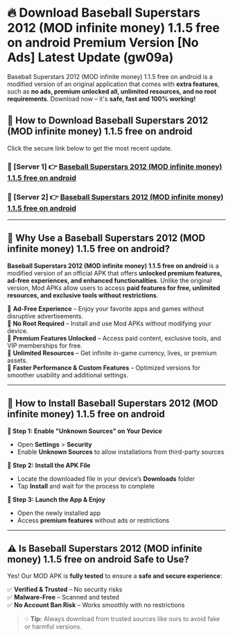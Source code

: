 # 🔥 Download Baseball Superstars 2012 (MOD infinite money) 1.1.5 free on android Premium Version [No Ads] Latest Update (gw09a) 

Baseball Superstars 2012 (MOD infinite money) 1.1.5 free on android is a modified version of an original application that comes with **extra features**, such as **no ads, premium unlocked all, unlimited resources, and no root requirements**. Download now – it's **safe, fast and 100% working!**

## **📱 How to Download Baseball Superstars 2012 (MOD infinite money) 1.1.5 free on android**  

Click the secure link below to get the most recent update.  

 ### **📌 [Server 1] 👉** [Baseball Superstars 2012 (MOD infinite money) 1.1.5 free on android](https://apkcomod.com?title=Baseball_Superstars_2012_(MOD_infinite_money)_1.1.5_free_on_android)

 ### **📌 [Server 2] 👉** [Baseball Superstars 2012 (MOD infinite money) 1.1.5 free on android](https://apkcomod.com?title=Baseball_Superstars_2012_(MOD_infinite_money)_1.1.5_free_on_android)

---

## **🤖 Why Use a Baseball Superstars 2012 (MOD infinite money) 1.1.5 free on android?**  

**Baseball Superstars 2012 (MOD infinite money) 1.1.5 free on android** is a modified version of an official APK that offers **unlocked premium features, ad-free experiences, and enhanced functionalities**. Unlike the original version, Mod APKs allow users to access **paid features for free, unlimited resources, and exclusive tools without restrictions**.

🔽 **Ad-Free Experience** – Enjoy your favorite apps and games without disruptive advertisements.  
🔽 **No Root Required** – Install and use Mod APKs without modifying your device.  
🔽 **Premium Features Unlocked** – Access paid content, exclusive tools, and VIP memberships for free.  
🔽 **Unlimited Resources** – Get infinite in-game currency, lives, or premium assets.  
🔽 **Faster Performance & Custom Features** – Optimized versions for smoother usability and additional settings.  

---

## **🚀 How to Install Baseball Superstars 2012 (MOD infinite money) 1.1.5 free on android**  

**🔹 Step 1:** **Enable "Unknown Sources" on Your Device**  
- Open **Settings** > **Security**  
- Enable **Unknown Sources** to allow installations from third-party sources  

**🔹 Step 2:** **Install the APK File**  
- Locate the downloaded file in your device’s **Downloads** folder  
- Tap **Install** and wait for the process to complete  

**🔹 Step 3:** **Launch the App & Enjoy**  
- Open the newly installed app  
- Access **premium features** without ads or restrictions  

---

## **⚠️ Is Baseball Superstars 2012 (MOD infinite money) 1.1.5 free on android Safe to Use?**  

Yes! Our MOD APK is **fully tested** to ensure a **safe and secure experience**:

✅ **Verified & Trusted** – No security risks  
✅ **Malware-Free** – Scanned and tested  
✅ **No Account Ban Risk** – Works smoothly with no restrictions  

> 💡 **Tip:** Always download from trusted sources like ours to avoid fake or harmful versions.